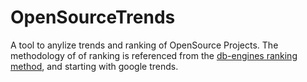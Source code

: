# OpenSourceTrends
A tool to anylize trends and ranking of OpenSource Projects.
The methodology of of ranking is referenced from the [db-engines ranking method](https://db-engines.com/en/ranking_definition), and starting with google trends.
